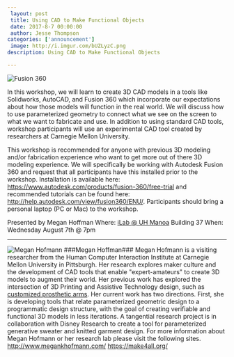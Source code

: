 ```yaml
---
 layout: post
 title: Using CAD to Make Functional Objects
 date: 2017-8-7 00:00:00
 author: Jesse Thompson
categories: ['announcement']
 image: http://i.imgur.com/bUZLyzC.png
description: Using CAD to Make Functional Objects

---
```

![Fusion 360](http://i.imgur.com/bUZLyzC.png)

 In this workshop, we will learn to create 3D CAD models in a tools like Solidworks, AutoCAD, and Fusion 360 which incorporate our expectations about how those models will function in the real world.  We will discuss how to use parameterized geometry to connect what we see on the screen to what we want to fabricate and use. In addition to using standard CAD tools, workshop participants will use an experimental CAD tool created by researchers at Carnegie Mellon University.

This workshop is recommended for anyone with previous 3D modeling and/or fabrication experience who want to get more out of there 3D modeling experience. We will specifically be working with Autodesk Fusion 360 and request that all participants have this installed prior to the workshop. Installation is available here: https://www.autodesk.com/products/fusion-360/free-trial and recommended tutorials can be found here: http://help.autodesk.com/view/fusion360/ENU/. Participants should bring a personal laptop (PC or Mac) to the workshop.


Presented by Megan Hoffman
Where: [iLab @ UH Manoa](https://ilab.hawaii.edu/) Building 37
When: Wednesday August 7th @ 7pm

---

![Megan Hofmann](http://i.imgur.com/soSEyQh.png)
###Megan Hoffman###
Megan Hofmann is a visiting researcher from the Human Computer Interaction Institute at  Carnegie Mellon University in Pittsburgh. Her research explores maker culture and the development of CAD tools that enable "expert-amateurs" to create 3D models to augment their world. Her previous work has explored the intersection of 3D Printing and Assistive Technology design, such as [customized prosthetic arms](https://www.forbes.com/sites/jenniferhicks/2017/05/15/this-3d-printed-arm-was-designed-to-help-a-boy-play-the-cello/#2e63a6142768). Her current work has two directions. First, she is developing tools that relate parameterized geometric design to a programmatic design structure, with the goal of creating verifiable and functional 3D models in less iterations. A tangential research project is in collaboration with Disney Research to create a tool for parameterized generative sweater and knitted garment design. For more information about Megan Hofmann or her research lab please visit the following sites.
http://www.megankhofmann.com/ 
https://make4all.org/
